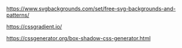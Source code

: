 https://www.svgbackgrounds.com/set/free-svg-backgrounds-and-patterns/

https://cssgradient.io/

https://cssgenerator.org/box-shadow-css-generator.html
